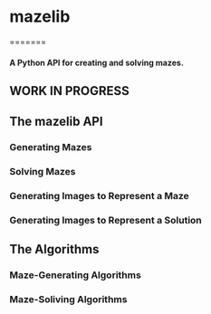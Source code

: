 # mazelib
=======

#### A Python API for creating and solving mazes.

## WORK IN PROGRESS

## The mazelib API

### Generating Mazes

### Solving Mazes

### Generating Images to Represent a Maze

### Generating Images to Represent a Solution

## The Algorithms

### Maze-Generating Algorithms

### Maze-Soliving Algorithms
